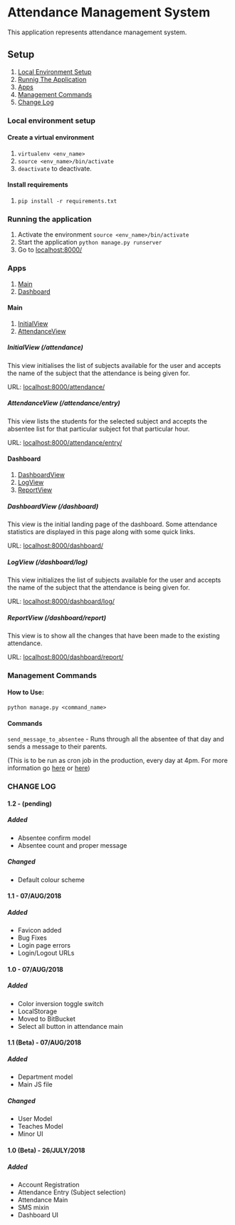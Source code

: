 # Attendance Management System

This application represents attendance management system.

## Setup

1.  [Local Environment Setup](#local-environment-setup)
2.  [Runnig The Application](#running-the-application)
3.  [Apps](#apps)
4.  [Management Commands](#management-commands)
5.  [Change Log](#change-log)

### Local environment setup

#### Create a virtual environment

1.  `virtualenv <env_name>`
2.  `source <env_name>/bin/activate`
3.  `deactivate` to deactivate.

#### Install requirements

1.  `pip install -r requirements.txt`

### Running the application

1.  Activate the environment `source <env_name>/bin/activate`
2.  Start the application `python manage.py runserver`
3.  Go to [localhost:8000/](localhost:8000)

### Apps

1.  [Main](#main)
2.  [Dashboard](#dashboard)

#### Main

1.  [InitialView](initialview)
2.  [AttendanceView](attendanceview)

##### InitialView (/attendance)

This view initialises the list of subjects available for the user and accepts the name of the subject that the attendance is being given for.

URL: [localhost:8000/attendance/](localhost:8000/attendance/)

##### AttendanceView (/attendance/entry)

This view lists the students for the selected subject and accepts the absentee list for that particular subject fot that particular hour.

URL: [localhost:8000/attendance/entry/](localhost:8000/attendance/entry/)

#### Dashboard

1.  [DashboardView](dashboardview)
2.  [LogView](logview)
3.  [ReportView](reportview)

##### DashboardView (/dashboard)

This view is the initial landing page of the dashboard. Some attendance statistics are displayed in this page along with some quick links.

URL: [localhost:8000/dashboard/](localhost:8000/dashboard/)

##### LogView (/dashboard/log)

This view initializes the list of subjects available for the user and accepts the name of the subject that the attendance is being given for.

URL: [localhost:8000/dashboard/log/](localhost:8000/dashboard/log/)

##### ReportView (/dashboard/report)

This view is to show all the changes that have been made to the existing attendance.

URL: [localhost:8000/dashboard/report/](localhost:8000/dashboard/report/)


### Management Commands

#### How to Use:

`python manage.py <command_name>`

#### Commands

`send_message_to_absentee` - Runs through all the absentee of that day and sends a message to their parents. 

(This is to be run as cron job in the production, every day at 4pm. For more information go [here](https://www.cyberciti.biz/faq/how-do-i-add-jobs-to-cron-under-linux-or-unix-oses/) or [here](<https://medium.com/@bencleary/django-scheduled-tasks-queues-part-1-62d6b6dc24f8>))



### CHANGE LOG

#### 1.2 - (pending)

##### Added

-   Absentee confirm model
-   Absentee count and proper message

##### Changed

-   Default colour scheme

#### 1.1 - 07/AUG/2018

##### Added

-   Favicon added
-   Bug Fixes
-   Login page errors
-   Login/Logout URLs

#### 1.0 - 07/AUG/2018

##### Added

-   Color inversion toggle switch
-   LocalStorage
-   Moved to BitBucket
-   Select all button in attendance main

#### 1.1 (Beta) - 07/AUG/2018

##### Added

-   Department model
-   Main JS file

##### Changed

-   User Model
-   Teaches Model
-   Minor UI

#### 1.0 (Beta) - 26/JULY/2018

##### Added

-   Account Registration
-   Attendance Entry (Subject selection)
-   Attendance Main
-   SMS mixin
-   Dashboard UI
